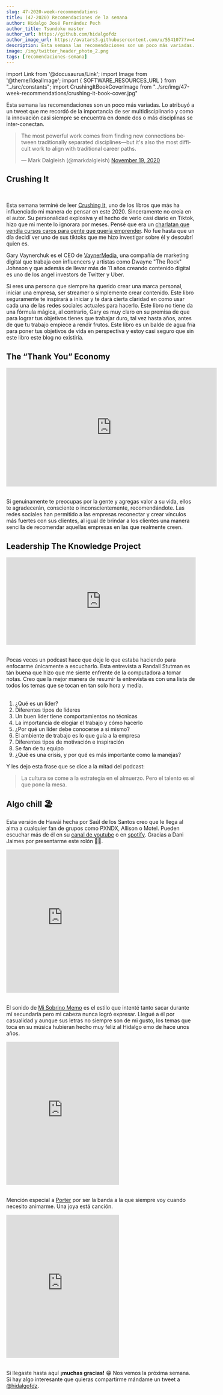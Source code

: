 ```yaml
---
slug: 47-2020-week-recommendations
title: (47-2020) Recomendaciones de la semana
author: Hidalgo José Fernández Pech
author_title: Tsundoku master
author_url: https://github.com/hidalgofdz
author_image_url: https://avatars3.githubusercontent.com/u/5541077?v=4
description: Esta semana las recomendaciones son un poco más variadas. Lo atribuyó a un tweet que me recordó de la importancia de ser multidisciplinario...
image: /img/twitter_header_photo_2.png
tags: [recomendaciones-semana]
---
```


import Link from '@docusaurus/Link';
import Image from '@theme/IdealImage';
import { SOFTWARE_RESOURCES_URL } from "../src/constants";
import CrushingItBookCoverImage from "../src/img/47-week-recommendations/crushing-it-book-cover.jpg"

Esta semana las recomendaciones son un poco más variadas. Lo atribuyó a un tweet que me recordó de la importancia de ser multidisciplinario y como la innovación casi siempre se encuentra en donde dos o más disciplinas se inter-conectan.

<blockquote class="twitter-tweet"><p lang="en" dir="ltr">The most powerful work comes from finding new connections between traditionally separated disciplines—but it&#39;s also the most difficult work to align with traditional career paths.</p>&mdash; Mark Dalgleish (@markdalgleish) <a href="https://twitter.com/markdalgleish/status/1329322661214781440?ref_src=twsrc%5Etfw">November 19, 2020</a></blockquote> <script async src="https://platform.twitter.com/widgets.js" charset="utf-8"></script>

<!--truncate-->

## Crushing It

<div style={{display: "flex", justifyContent: "center"}}>
    <div style={{ width: "300px"}}><Image img={CrushingItBookCoverImage} /></div>
</div>

<br/>

Esta semana terminé de leer [Crushing It](https://amzn.to/2UShKQT), uno de los libros que más ha influenciado mi manera de pensar en este 2020. Sinceramente no creía en el autor. Su personalidad explosiva y el hecho de verlo casi diario en Tiktok, hizo que mi mente lo ignorara por meses. Pensé que era un [charlatan que vendía cursos caros para gente que quería emprender](https://www.youtube.com/watch?v=6Fb0lDK-Rc8). No fue hasta que un día decidí ver uno de sus tiktoks que me hizo investigar sobre él y descubrí quien es.

Gary Vaynerchuk es el CEO de [VaynerMedia](https://vaynermedia.com/), una compañía de marketing digital que trabaja con influencers y artistas como Dwayne "The Rock" Johnson y que además de llevar más de 11 años creando contenido digital es uno de los angel investors de Twitter y Uber.

Si eres una persona que siempre ha querido crear una marca personal, iniciar una empresa, ser streamer o simplemente crear contenido. Este libro seguramente te inspirará a iniciar y te dará cierta claridad en como usar cada una de las redes sociales actuales para hacerlo. Este libro no tiene da una fórmula mágica, al contrario, Gary es muy claro en su premisa de que para lograr tus objetivos tienes que trabajar duro, tal vez hasta años, antes de que tu trabajo empiece a rendir frutos. Este libro es un balde de agua fría para poner tus objetivos de vida en perspectiva y estoy casi seguro que sin este libro este blog no existiría.

## The “Thank You” Economy

<div style={{display: "flex", justifyContent: "center"}}>
<iframe width="560" height="315" src="https://www.youtube.com/embed/vRSi_P2cU6M" frameborder="0" allow="accelerometer; autoplay; clipboard-write; encrypted-media; gyroscope; picture-in-picture" allowfullscreen></iframe>
</div>
<br/>

Si genuinamente te preocupas por la gente y agregas valor a su vida, ellos te agradecerán, consciente o inconscientemente, recomendándote. Las redes sociales han permitido a las empresas reconectar y crear vínculos más fuertes con sus clientes, al igual de brindar a los clientes una manera sencilla de recomendar aquellas empresas en las que realmente creen.

## Leadership The Knowledge Project

 <div>
<iframe src="https://open.spotify.com/embed-podcast/episode/5Sor3nF9Xs2MZjeJofECLU" width="100%" height="232" frameborder="0" allowtransparency="true" allow="encrypted-media"></iframe>
</div>
 <br/>
 
Pocas veces un podcast hace que deje lo que estaba haciendo para enfocarme únicamente a escucharlo. Esta entrevista a Randall Stutman es tán buena que hizo que me siente enfrente de la computadora a tomar notas. Creo que la mejor manera de resumir la entrevista es con una lista de todos los temas que se tocan en tan solo hora y media. 
<br/>
<br/>

1. ¿Qué es un líder?
1. Diferentes tipos de líderes
1. Un buen líder tiene comportamientos no técnicas
1. La importancia de elogiar el trabajo y cómo hacerlo
1. ¿Por qué un líder debe conocerse a si mismo?
1. El ambiente de trabajo es lo que guía a la empresa
1. Diferentes tipos de motivación e inspiración
1. Se fan de tu equipo
1. ¿Qué es una crisis, y por qué es más importante como la manejas?

Y les dejo esta frase que se dice a la mitad del podcast:

> La cultura se come a la estrategia en el almuerzo. Pero el talento es el que pone la mesa.

## Algo chill 🏖

Esta versión de Hawái hecha por Saúl de los Santos creo que le llega al alma a cualquier fan de grupos como PXNDX, Allison o Motel. Pueden escuchar más de él en su [canal de youtube](https://www.youtube.com/channel/UC_FOBUk-fycN5IcAnBlSHbQ) o en [spotify](https://open.spotify.com/artist/3nlOVgapNG6OFRYxtTrIPA?si=2cG6NA13S0GQuysLwGsy_Q). Gracias a Dani Jaimes por presentarme este rolón 👌🏻.

<div style={{display: "flex", justifyContent: "center"}}>
<iframe src="https://open.spotify.com/embed/track/6QuHQ5AVWQwuO4Xssh7yz7" width="300" height="380" frameborder="0" allowtransparency="true" allow="encrypted-media"></iframe>
</div>
<br/>

El sonido de [Mi Sobrino Memo](https://open.spotify.com/artist/2ae7hwWgesyGJVI2vebofH?si=WAfm6GGCTKqS_qVu4i4fnw) es el estilo que intenté tanto sacar durante mí secundaría pero mi cabeza nunca logró expresar. Llegué a él por casualidad y aunque sus letras no siempre son de mi gusto, los temas que toca en su música hubieran hecho muy feliz al Hidalgo emo de hace unos años.

<div style={{display: "flex", justifyContent: "center"}}>
<iframe src="https://open.spotify.com/embed/track/6giLMzQSzjxQ7T2kmRhlVb" width="300" height="380" frameborder="0" allowtransparency="true" allow="encrypted-media"></iframe>
</div>
<br/>

Mención especial a [Porter](https://open.spotify.com/artist/7eBQrhxTHcor6gcbcLhqE5?si=WxIsrrrXSuGStMa_5AJxtg) por ser la banda a la que siempre voy cuando necesito animarme. Una joya está canción.

<div style={{display: "flex", justifyContent: "center"}}>
<iframe src="https://open.spotify.com/embed/track/3OZBa6ovunpZ3mqxFRp2pT" width="300" height="380" frameborder="0" allowtransparency="true" allow="encrypted-media"></iframe>
</div>
<br/>

Si llegaste hasta aquí **¡muchas gracias!** 😁 Nos vemos la próxima semana. Si hay algo interesante que quieras compartirme mándame un tweet a [@hidalgofdz](https://twitter.com/hidalgofdz).
